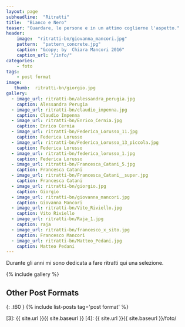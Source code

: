 ```yaml
---
layout: page
subheadline:  "Ritratti"
title:  "Bianco e Nero"
teaser: "Guardare, le persone e in un attimo coglierne l'aspetto."
header:
    image:  "ritratti-bn/giovanna_mancori.jpg"
    pattern:  "pattern_concrete.jpg"
    caption: "&copy; by  Chiara Mancori 2016"
    caption_url: "/info/"
categories:
    - foto
tags:
    - post format
image:
   thumb:  ritratti-bn/giorgio.jpg
gallery:
  - image_url: ritratti-bn/alessandra_perugia.jpg
    caption: Alessandra Perugia
  - image_url: ritratti-bn/claudio_impenna.jpg
    caption: Claudio Impenna    
  - image_url: ritratti-bn/Enrico_Cernia.jpg
    caption: Enrico Cernia
  - image_url: ritratti-bn/Federica_Lorusso_11.jpg
    caption: Federica Lorusso
  - image_url: ritratti-bn/Federica_Lorusso_13_piccola.jpg
    caption: Federica Lorusso
  - image_url: ritratti-bn/federica_lorusso_1.jpg
    caption: Federica Lorusso
  - image_url: ritratti-bn/Francesca_Catani_5.jpg
    caption: Francesca Catani
  - image_url: ritratti-bn/Francesca_Catani__super.jpg
    caption: Francesca Catani
  - image_url: ritratti-bn/giorgio.jpg
    caption: Giorgio
  - image_url: ritratti-bn/giovanna_mancori.jpg
    caption: Giovanna Mancori
  - image_url: ritratti-bn/Vito_Riviello.jpg
    caption: Vito Riviello
  - image_url: ritratti-bn/Raja_1.jpg
    caption: raja
  - image_url: ritratti-bn/francesco_x_sito.jpg
    caption: Francesco Mancori
  - image_url: ritratti-bn/Matteo_Pedani.jpg
    caption: Matteo Pedani
---
```

Durante gli anni mi sono dedicata a fare ritratti qui una selezione.

  
<!--more-->

{% include gallery %}


## Other Post Formats
{: .t60 }
{% include list-posts tag='post format' %}

 [1]: http://foundation.zurb.com/docs/components/clearing.html
 [2]: http://foundation.zurb.com/docs/components/block_grid.html
 [3]: {{ site.url }}{{ site.baseurl }}
 [4]: {{ site.url }}{{ site.baseurl }}/foto/
